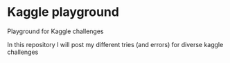 # Kaggle playground
Playground for Kaggle challenges

In this repository I will post my different tries (and errors) for diverse kaggle challenges
